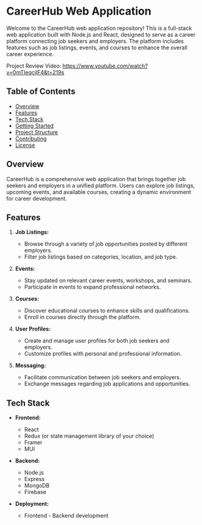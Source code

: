 # CareerHub Web Application

Welcome to the CareerHub web application repository! This is a full-stack web application built with Node.js and React, designed to serve as a career platform connecting job seekers and employers. The platform includes features such as job listings, events, and courses to enhance the overall career experience.

Project Review Video: https://www.youtube.com/watch?v=0mTIeqcjIF4&t=219s

## Table of Contents
- [Overview](#overview)
- [Features](#features)
- [Tech Stack](#tech-stack)
- [Getting Started](#getting-started)
- [Project Structure](#project-structure)
- [Contributing](#contributing)
- [License](#license)

## Overview

CareerHub is a comprehensive web application that brings together job seekers and employers in a unified platform. Users can explore job listings, upcoming events, and available courses, creating a dynamic environment for career development.

## Features

1. **Job Listings:**
   - Browse through a variety of job opportunities posted by different employers.
   - Filter job listings based on categories, location, and job type.

2. **Events:**
   - Stay updated on relevant career events, workshops, and seminars.
   - Participate in events to expand professional networks.

3. **Courses:**
   - Discover educational courses to enhance skills and qualifications.
   - Enroll in courses directly through the platform.

4. **User Profiles:**
   - Create and manage user profiles for both job seekers and employers.
   - Customize profiles with personal and professional information.

5. **Messaging:**
   - Facilitate communication between job seekers and employers.
   - Exchange messages regarding job applications and opportunities.

## Tech Stack

- **Frontend:**
  - React
  - Redux (or state management library of your choice)
  - Framer
  - MUI

- **Backend:**
  - Node.js
  - Express
  - MongoDB
  - Firebase

- **Deployment:**
  - Frontend - Backend development

